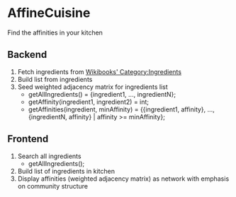 AffineCuisine
=============

Find the affinities in your kitchen

## Backend
1. Fetch ingredients from [Wikibooks' Category:Ingredients](https://en.wikibooks.org/w/api.php?format=json&action=query&list=categorymembers&cmtitle=Category:Ingredients)
2. Build list from ingredients
3. Seed weighted adjacency matrix for ingredients list
    * getAllIngredients() = {ingredient1, ..., ingredientN};
    * getAffinity(ingredient1, ingredient2) = int;
    * getAffinities(ingredient, minAffinity) = {{ingredient1, affinity}, ..., {ingredientN, affinity} | affinity >= minAffinity};

## Frontend
1. Search all ingredients
    * getAllIngredients();
2. Build list of ingredients in kitchen
3. Display affinities (weighted adjacency matrix) as network with emphasis on community structure

